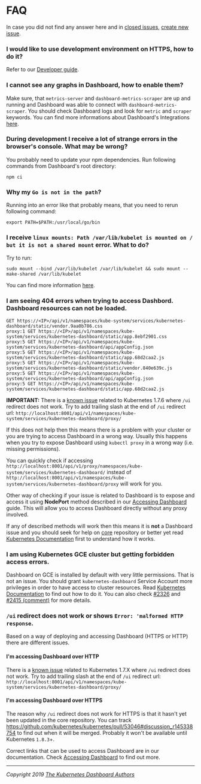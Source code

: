 # FAQ

In case you did not find any answer here and in [closed issues](https://github.com/shantanubansal/dashboard/issues?q=is%3Aissue+is%3Aclosed), [create new issue](https://github.com/shantanubansal/dashboard/issues/new/choose).

### I would like to use development environment on HTTPS, how to do it?

Refer to our [Developer guide](../developer/getting-started.md).

### I cannot see any graphs in Dashboard, how to enable them?

Make sure, that `metrics-server` and `dashboard-metrics-scraper` are up and running and Dashboard was able to connect with `dashboard-metrics-scraper`. You should check Dashboard logs and look for `metric` and `scraper` keywords. You can find more informations about Dashboard's Integrations [here](../user/integrations.md).

### During development I receive a lot of strange errors in the browser's console. What may be wrong?

You probably need to update your npm dependencies. Run following commands from Dashboard's root directory:

```shell
npm ci
```

### Why my `Go is not in the path`?

Running into an error like that probably means, that you need to rerun following command:

```shell
export PATH=$PATH:/usr/local/go/bin
```

### I receive `linux mounts: Path /var/lib/kubelet is mounted on / but it is not a shared mount` error. What to do?

Try to run:

```shell
sudo mount --bind /var/lib/kubelet /var/lib/kubelet && sudo mount --make-shared /var/lib/kubelet
```
You can find more information [here](https://github.com/kubernetes/kubernetes/issues/4869#issuecomment-193640483).

### I am seeing 404 errors when trying to access Dashbord. Dashboard resources can not be loaded.

```
GET https://<IP>/api/v1/namespaces/kube-system/services/kubernetes-dashboard/static/vendor.9aa0b786.css
proxy:1 GET https://<IP>/api/v1/namespaces/kube-system/services/kubernetes-dashboard/static/app.8ebf2901.css
proxy:5 GET https://<IP>/api/v1/namespaces/kube-system/services/kubernetes-dashboard/api/appConfig.json
proxy:5 GET https://<IP>/api/v1/namespaces/kube-system/services/kubernetes-dashboard/static/app.68d2caa2.js
proxy:5 GET https://<IP>/api/v1/namespaces/kube-system/services/kubernetes-dashboard/static/vendor.840e639c.js
proxy:5 GET https://<IP>/api/v1/namespaces/kube-system/services/kubernetes-dashboard/api/appConfig.json
proxy:5 GET https://<IP>/api/v1/namespaces/kube-system/services/kubernetes-dashboard/static/app.68d2caa2.js
```

**IMPORTANT:** There is a [known issue](https://github.com/kubernetes/kubernetes/issues/52729) related to Kubernetes 1.7.6 where `/ui` redirect does not work. Try to add trailing slash at the end of `/ui` redirect url: `http://localhost:8001/api/v1/namespaces/kube-system/services/kubernetes-dashboard/proxy/`

If this does not help then this means there is a problem with your cluster or you are trying to access Dashboard in a wrong way. Usually this happens when you try to expose Dashboard using `kubectl proxy` in a wrong way (i.e. missing permissions).

You can quickly check if accessing
`http://localhost:8001/api/v1/proxy/namespaces/kube-system/services/kubernetes-dashboard/` instead of `http://localhost:8001/api/v1/namespaces/kube-system/services/kubernetes-dashboard/proxy` will work for you.

Other way of checking if your issue is related to Dashboard is to expose and access it using **NodePort** method described in our [Accessing Dashboard](../user/accessing-dashboard/README.md) guide. This will allow you to access Dashboard directly without any proxy involved.

If any of described methods will work then this means it is **not** a Dashboard issue and you should seek for help on [core](https://github.com/kubernetes/kubernetes) repository or better yet read [Kubernetes Documentation](https://kubernetes.io/docs/tasks/) first to understand how it works.

### I am using Kubernetes GCE cluster but getting forbidden access errors.

Dashboard on GCE is installed by default with very little permissions. That is not an issue. You should grant `kubernetes-dashboard` Service Account more privileges in order to have access to cluster resources. Read [Kubernetes Documentation](https://kubernetes.io/docs/tasks/) to find out how to do it. You can also check [#2326](https://github.com/shantanubansal/dashboard/issues/2326) and [#2415 (comment)](https://github.com/shantanubansal/dashboard/issues/2415#issuecomment-348370032) for more details.

### `/ui` redirect does not work or shows `Error: 'malformed HTTP response`.

Based on a way of deploying and accessing Dashboard (HTTPS or HTTP) there are different issues.

#### I'm accessing Dashboard over HTTP

There is a [known issue](https://github.com/kubernetes/kubernetes/issues/52729) related to Kubernetes 1.7.X where `/ui` redirect does not work. Try to add trailing slash at the end of `/ui` redirect url: `http://localhost:8001/api/v1/namespaces/kube-system/services/kubernetes-dashboard/proxy/`

#### I'm accessing Dashboard over HTTPS

The reason why `/ui` redirect does not work for HTTPS is that it hasn't yet been updated in the core repository. You can track https://github.com/kubernetes/kubernetes/pull/53046#discussion_r145338754 to find out when it will be merged. Probably it won't be available until Kubernetes `1.8.3`+.

Correct links that can be used to access Dashboard are in our documentation. Check [Accessing Dashboard](../user/accessing-dashboard/README.md) to find out more.

----
_Copyright 2019 [The Kubernetes Dashboard Authors](https://github.com/shantanubansal/dashboard/graphs/contributors)_
